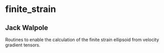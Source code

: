 # finite_strain
## Jack Walpole

Routines to enable the calculation of the finite strain ellipsoid from velocity gradient tensors.